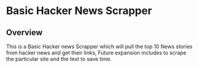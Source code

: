 # Basic Hacker News Scrapper

## Overview

This is a Basic Hacker news Scrapper which will pull the top 10 News stories from hacker news and get their links, 
Future expansion includes to scrape the particular site and the text to save time.  
